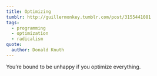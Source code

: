 ```yaml
---
title: Optimizing
tumblr: http://guillermonkey.tumblr.com/post/3155441081
tags:
  - programming
  - optimization
  - radicalism
quote:
  author: Donald Knuth
---
```


You’re bound to be unhappy if you optimize everything.
